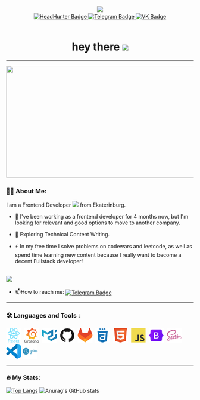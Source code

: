 <div align="center" id="header">
  <img src="https://media.giphy.com/media/M9gbBd9nbDrOTu1Mqx/giphy.gif" width="100"/>
</div>

<div align="center" id="badges">
  <a target="_blank" href="https://ekaterinburg.hh.ru/resume/0cbdb721ff0c31f28e0039ed1f4f544b626f58">
    <img src="https://img.shields.io/badge/HeadHunter-red?style=for-the-badge&logoColor=white" alt="HeadHunter Badge"/>
  </a>
  <a target="_blank" href="https://t.me/jjwbtb">
    <img src="https://img.shields.io/badge/Telegram-blue?style=for-the-badge&logo=telegram&logoColor=white" alt="Telegram Badge"/>
  </a>
  <a target="_blank" href="https://vk.com/choppanamnee">
    <img src="https://img.shields.io/badge/VK-blue?style=for-the-badge&logo=vk&logoColor=white" alt="VK Badge"/>
  </a>
</div>

<div align="center">
  <img src="https://komarev.com/ghpvc/?username=raskolnikOFF27&style=flat-square&color=blue" alt=""/>
</div>

<h1 align="center">
  hey there
  <img src="https://media.giphy.com/media/hvRJCLFzcasrR4ia7z/giphy.gif" width="30px"/>
</h1>

---

<div align="center">
  <img src="https://media.giphy.com/media/dWesBcTLavkZuG35MI/giphy.gif" width="600" height="300"/>
</div>

### :man_technologist: About Me:
I am a Frontend Developer <img src="https://media.giphy.com/media/WUlplcMpOCEmTGBtBW/giphy.gif" width="30"> from Ekaterinburg.

- :telescope: I've been working as a frontend developer for 4 months now, but I'm looking for relevant and good options to move to another company.

- :seedling: Exploring Technical Content Writing.

- :zap: In my free time I solve problems on codewars and leetcode, as well as spend time learning new content because I really want to become a decent Fullstack developer!
<br>
    <a target="_blank" href="https://www.codewars.com/users/raskolnikoff27">
      <img src="https://www.codewars.com/users/raskolnikoff27/badges/large">
    </a>
  
- :mailbox:How to reach me:   <a style="vertical-align:middle;" align="center" target="_blank" href="https://t.me/jjwbtb">
    <img src="https://img.shields.io/badge/Telegram-blue?style=for-the-badge&logo=telegram&logoColor=white" alt="Telegram Badge"/>
  </a>

---

### :hammer_and_wrench: Languages and Tools :
<div>
  <img src="https://github.com/devicons/devicon/blob/master/icons/react/react-original-wordmark.svg" title="React" alt="React" width="40" height="40"/>&nbsp;
  <img src="https://github.com/devicons/devicon/blob/master/icons/grafana/grafana-original-wordmark.svg" title="Grafana" alt="Grafana" width="40" height="40"/>&nbsp;
  <img src="https://github.com/devicons/devicon/blob/master/icons/materialui/materialui-original.svg" title="Material UI" alt="Material UI" width="40" height="40"/>&nbsp;
  <img src="https://github.com/devicons/devicon/blob/master/icons/github/github-original.svg" title="GitHub" alt="Github" width="40" height="40"/>&nbsp;
  <img src="https://github.com/devicons/devicon/blob/master/icons/gitlab/gitlab-original.svg" title="Gitlab"  alt="Gitlab" width="40" height="40"/>&nbsp;
  <img src="https://github.com/devicons/devicon/blob/master/icons/css3/css3-plain-wordmark.svg"  title="CSS3" alt="CSS" width="40" height="40"/>&nbsp;
  <img src="https://github.com/devicons/devicon/blob/master/icons/html5/html5-original.svg" title="HTML5" alt="HTML" width="40" height="40"/>&nbsp;
  <img src="https://github.com/devicons/devicon/blob/master/icons/javascript/javascript-original.svg" title="JavaScript" alt="JavaScript" width="40" height="40"/>&nbsp;
  <img src="https://github.com/devicons/devicon/blob/master/icons/bootstrap/bootstrap-original.svg" title="Bootstrap" alt="Bootstrap" width="40" height="40"/>&nbsp;
  <img src="https://github.com/devicons/devicon/blob/master/icons/sass/sass-original.svg" title="Git" **alt="Git" width="40" height="40"/>
  <img src="https://github.com/devicons/devicon/blob/master/icons/vscode/vscode-original.svg" title="Git" **alt="Git" width="40" height="40"/>
  <img src="https://github.com/devicons/devicon/blob/master/icons/yarn/yarn-original-wordmark.svg" title="Git" **alt="Git" width="40" height="40"/>
</div>

---

### :fire: My Stats: 
[![Top Langs](https://github-readme-stats.vercel.app/api/top-langs/?username=raskolnikOFF27&theme=transparent)](https://github.com/anuraghazra/github-readme-stats)
![Anurag's GitHub stats](https://github-readme-stats.vercel.app/api?username=raskolnikOFF27&show_icons=true&theme=transparent)
